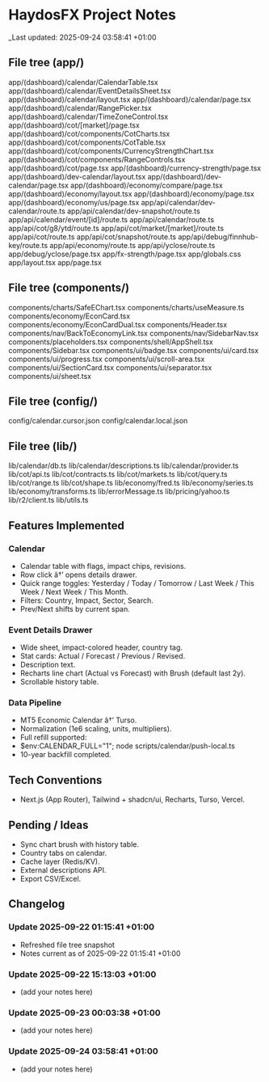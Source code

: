 ﻿# HaydosFX Project Notes
_Last updated: 2025-09-24 03:58:41 +01:00

## File tree (app/)
<!-- BEGIN:APP_TREE -->
app/(dashboard)/calendar/CalendarTable.tsx
app/(dashboard)/calendar/EventDetailsSheet.tsx
app/(dashboard)/calendar/layout.tsx
app/(dashboard)/calendar/page.tsx
app/(dashboard)/calendar/RangePicker.tsx
app/(dashboard)/calendar/TimeZoneControl.tsx
app/(dashboard)/cot/[market]/page.tsx
app/(dashboard)/cot/components/CotCharts.tsx
app/(dashboard)/cot/components/CotTable.tsx
app/(dashboard)/cot/components/CurrencyStrengthChart.tsx
app/(dashboard)/cot/components/RangeControls.tsx
app/(dashboard)/cot/page.tsx
app/(dashboard)/currency-strength/page.tsx
app/(dashboard)/dev-calendar/layout.tsx
app/(dashboard)/dev-calendar/page.tsx
app/(dashboard)/economy/compare/page.tsx
app/(dashboard)/economy/layout.tsx
app/(dashboard)/economy/page.tsx
app/(dashboard)/economy/us/page.tsx
app/api/calendar/dev-calendar/route.ts
app/api/calendar/dev-snapshot/route.ts
app/api/calendar/event/[id]/route.ts
app/api/calendar/route.ts
app/api/cot/g8/ytd/route.ts
app/api/cot/market/[market]/route.ts
app/api/cot/route.ts
app/api/cot/snapshot/route.ts
app/api/debug/finnhub-key/route.ts
app/api/economy/route.ts
app/api/yclose/route.ts
app/debug/yclose/page.tsx
app/fx-strength/page.tsx
app/globals.css
app/layout.tsx
app/page.tsx
<!-- END:APP_TREE -->

## File tree (components/)
<!-- BEGIN:COMP_TREE -->
components/charts/SafeEChart.tsx
components/charts/useMeasure.ts
components/economy/EconCard.tsx
components/economy/EconCardDual.tsx
components/Header.tsx
components/nav/BackToEconomyLink.tsx
components/nav/SidebarNav.tsx
components/placeholders.tsx
components/shell/AppShell.tsx
components/Sidebar.tsx
components/ui/badge.tsx
components/ui/card.tsx
components/ui/progress.tsx
components/ui/scroll-area.tsx
components/ui/SectionCard.tsx
components/ui/separator.tsx
components/ui/sheet.tsx
<!-- END:COMP_TREE -->

## File tree (config/)
<!-- BEGIN:CONFIG_TREE -->
config/calendar.cursor.json
config/calendar.local.json
<!-- END:CONFIG_TREE -->

## File tree (lib/)
<!-- BEGIN:LIB_TREE -->
lib/calendar/db.ts
lib/calendar/descriptions.ts
lib/calendar/provider.ts
lib/cot/api.ts
lib/cot/contracts.ts
lib/cot/markets.ts
lib/cot/query.ts
lib/cot/range.ts
lib/cot/shape.ts
lib/economy/fred.ts
lib/economy/series.ts
lib/economy/transforms.ts
lib/errorMessage.ts
lib/pricing/yahoo.ts
lib/r2/client.ts
lib/utils.ts
<!-- END:LIB_TREE -->


## Features Implemented
### Calendar
- Calendar table with flags, impact chips, revisions.
- Row click â†’ opens details drawer.
- Quick range toggles: Yesterday / Today / Tomorrow / Last Week / This Week / Next Week / This Month.
- Filters: Country, Impact, Sector, Search.
- Prev/Next shifts by current span.

### Event Details Drawer
- Wide sheet, impact-colored header, country tag.
- Stat cards: Actual / Forecast / Previous / Revised.
- Description text.
- Recharts line chart (Actual vs Forecast) with Brush (default last 2y).
- Scrollable history table.

### Data Pipeline
- MT5 Economic Calendar â†’ Turso.
- Normalization (1e6 scaling, units, multipliers).
- Full refill supported:
- $env:CALENDAR_FULL="1"; node scripts/calendar/push-local.ts
- 10-year backfill completed.

## Tech Conventions
- Next.js (App Router), Tailwind + shadcn/ui, Recharts, Turso, Vercel.

## Pending / Ideas
- Sync chart brush with history table.
- Country tabs on calendar.
- Cache layer (Redis/KV).
- External descriptions API.
- Export CSV/Excel.
## Changelog
### Update 2025-09-22 01:15:41 +01:00
- Refreshed file tree snapshot
- Notes current as of 2025-09-22 01:15:41 +01:00
### Update 2025-09-22 15:13:03 +01:00
- (add your notes here)
### Update 2025-09-23 00:03:38 +01:00
- (add your notes here)
### Update 2025-09-24 03:58:41 +01:00
- (add your notes here)

